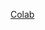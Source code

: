 <a href="https://colab.research.google.com/drive/1X3xuSAM6_xnHRB19QpYRPvpaamjCcbHl#scrollTo=wF5lELbZymPl" target="__blank">Colab</a>

